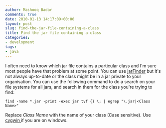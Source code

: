 ```yaml
---
author: Mashooq Badar
comments: true
date: 2010-01-13 14:17:09+00:00
layout: post
slug: find-the-jar-file-containing-a-class
title: Find the jar file containing a class
categories:
- development
tags:
- java
---
```


I often need to know which jar file contains a particular class and I'm sure most people have that problem at some point. You can use [jarFinder](http://www.jarfinder.com) but it's not always up-to-date or the class might be in a jar private to your organisation. You can use the following command to do a search on your file systems for all jars, and search in them for the class you're trying to find:

    find -name *.jar -print -exec jar tvf {} \; | egrep "\.jar|<Class Name>"

Replace *Class Name* with the name of your class (Case sensitive). Use [cygwin ](http://www.cygwin.com/)if you are on windows.
